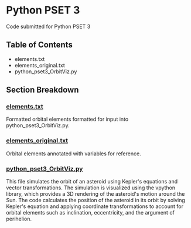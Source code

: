 # Python PSET 3
Code submitted for Python PSET 3

## Table of Contents
- elements.txt
- elements_original.txt
- python_pset3_OrbitViz.py

## Section Breakdown
### [elements.txt](https://github.com/diipakshii/SSP/blob/main/python_pset3/elements.txt)
Formatted orbital elements formatted for input into python_pset3_OrbitViz.py.

### [elements_original.txt](https://github.com/diipakshii/SSP/blob/main/python_pset3/elements_original.txt)
Orbital elements annotated with variables for reference.

### [python_pset3_OrbitViz.py](https://github.com/diipakshii/SSP/blob/main/python_pset3/python_pset3_OrbitViz.py)
This file simulates the orbit of an asteroid using Kepler's equations and vector transformations. The simulation is visualized using the vpython library, which provides a 3D rendering of the asteroid's motion around the Sun. The code calculates the position of the asteroid in its orbit by solving Kepler's equation and applying coordinate transformations to account for orbital elements such as inclination, eccentricity, and the argument of perihelion.
